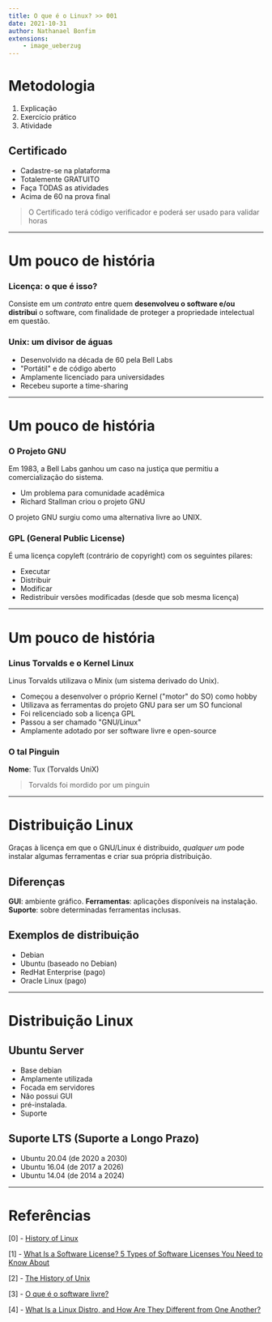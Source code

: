 ```yaml
---
title: O que é o Linux? >> 001
date: 2021-10-31
author: Nathanael Bonfim
extensions:
    - image_ueberzug
---
```

# Metodologia

1. Explicação
2. Exercício prático
3. Atividade

## Certificado
- Cadastre-se na plataforma
- Totalemente GRATUITO
- Faça TODAS as atividades
- Acima de 60 na prova final

> O Certificado terá código verificador e poderá ser
> usado para validar horas

---
# Um pouco de história
### Licença: o que é isso?
Consiste em um *contrato* entre quem **desenvolveu o software e/ou distribui** o
software, com finalidade de proteger a propriedade intelectual em questão.

### Unix: um divisor de águas
- Desenvolvido na década de 60 pela Bell Labs
- "Portátil" e de código aberto
- Amplamente licenciado para universidades
- Recebeu suporte a time-sharing

---
# Um pouco de história

### O Projeto GNU
Em 1983, a Bell Labs ganhou um caso na justiça que permitiu a comercialização do
sistema.
- Um problema para comunidade acadêmica
- Richard Stallman criou o projeto GNU

O projeto GNU surgiu como uma alternativa livre ao UNIX.

### GPL (General Public License)
É uma licença copyleft (contrário de copyright) com os seguintes pilares:
- Executar
- Distribuir
- Modificar
- Redistribuir versões modificadas (desde que sob mesma licença)


---
# Um pouco de história

### Linus Torvalds e o Kernel Linux
Linus Torvalds utilizava o Minix (um sistema derivado do Unix).
- Começou a desenvolver o próprio Kernel ("motor" do SO) como hobby
- Utilizava as ferramentas do projeto GNU para ser um SO funcional
- Foi relicenciado sob a licença GPL 
- Passou a ser chamado "GNU/Linux"
- Amplamente adotado por ser software livre e open-source

### O tal Pinguin

**Nome**: Tux (Torvalds UniX)
> Torvalds foi mordido por um pinguin

---
# Distribuição Linux
Graças à licença em que o GNU/Linux é distribuido, *qualquer um* pode instalar
algumas ferramentas e criar sua própria distribuição.

## Diferenças
**GUI**: ambiente gráfico.
**Ferramentas**: aplicações disponíveis na instalação.
**Suporte**: sobre determinadas ferramentas inclusas.

## Exemplos de distribuição
- Debian
- Ubuntu (baseado no Debian)
- RedHat Enterprise (pago)
- Oracle Linux (pago)

---
# Distribuição Linux

## Ubuntu Server
- Base debian
- Amplamente utilizada
- Focada em servidores
- Não possui GUI
- pré-instalada.
- Suporte

## Suporte LTS (Suporte a Longo Prazo)
- Ubuntu 20.04 (de 2020 a 2030)
- Ubuntu 16.04 (de 2017 a 2026)
- Ubuntu 14.04 (de 2014 a 2024)

---
# Referências
[0] - [History of Linux ](https://en.wikipedia.org/wiki/History_of_Linux)

[1] - [What Is a Software License? 5 Types of Software Licenses You Need to
Know About](https://snyk.io/learn/what-is-a-software-license/)

[2] - [The History of Unix](https://en.wikipedia.org/wiki/History_of_Unix)

[3] - [O que é o software
livre?](https://www.gnu.org/philosophy/free-sw.pt-br.html)

[4] -
[What Is a Linux Distro, and How Are They Different from One
Another?](https://www.howtogeek.com/132624/htg-explains-whats-a-linux-distro-and-how-are-they-different/)
